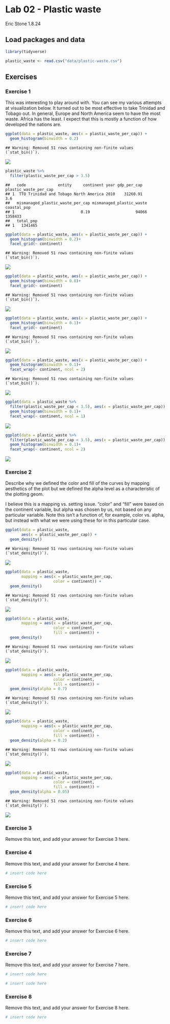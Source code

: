 Lab 02 - Plastic waste
================
Eric Stone
1.8.24

## Load packages and data

``` r
library(tidyverse) 
```

``` r
plastic_waste <- read.csv("data/plastic-waste.csv")
```

## Exercises

### Exercise 1

This was interesting to play around with. You can see my various
attempts at visualization below. It turned out to be most effective to
take Trinidad and Tobago out. In general, Europe and North America seem
to have the most waste. Africa has the least. I expect that this is
mostly a function of how developed the nations are.

``` r
ggplot(data = plastic_waste, aes(x = plastic_waste_per_cap)) +
  geom_histogram(binwidth = 0.2)
```

    ## Warning: Removed 51 rows containing non-finite values (`stat_bin()`).

![](lab-02_files/figure-gfm/plastic-waste-continent-1.png)<!-- -->

``` r
plastic_waste %>%
  filter(plastic_waste_per_cap > 3.5)
```

    ##   code              entity     continent year gdp_per_cap plastic_waste_per_cap
    ## 1  TTO Trinidad and Tobago North America 2010    31260.91                   3.6
    ##   mismanaged_plastic_waste_per_cap mismanaged_plastic_waste coastal_pop
    ## 1                             0.19                    94066     1358433
    ##   total_pop
    ## 1   1341465

``` r
ggplot(data = plastic_waste, aes(x = plastic_waste_per_cap)) +
  geom_histogram(binwidth = 0.2)+
  facet_grid(~ continent)
```

    ## Warning: Removed 51 rows containing non-finite values (`stat_bin()`).

![](lab-02_files/figure-gfm/plastic-waste-continent-2.png)<!-- -->

``` r
ggplot(data = plastic_waste, aes(x = plastic_waste_per_cap)) +
  geom_histogram(binwidth = 0.8)+
  facet_grid(~ continent)
```

    ## Warning: Removed 51 rows containing non-finite values (`stat_bin()`).

![](lab-02_files/figure-gfm/plastic-waste-continent-3.png)<!-- -->

``` r
ggplot(data = plastic_waste, aes(x = plastic_waste_per_cap)) +
  geom_histogram(binwidth = 0.1)+
  facet_grid(~ continent)
```

    ## Warning: Removed 51 rows containing non-finite values (`stat_bin()`).

![](lab-02_files/figure-gfm/plastic-waste-continent-4.png)<!-- -->

``` r
ggplot(data = plastic_waste, aes(x = plastic_waste_per_cap)) +
  geom_histogram(binwidth = 0.1)+
  facet_wrap(~ continent, ncol = 2)
```

    ## Warning: Removed 51 rows containing non-finite values (`stat_bin()`).

![](lab-02_files/figure-gfm/plastic-waste-continent-5.png)<!-- -->

``` r
ggplot(data = plastic_waste %>%
  filter(plastic_waste_per_cap < 3.5), aes(x = plastic_waste_per_cap)) +
  geom_histogram(binwidth = 0.1)+
  facet_wrap(~ continent, ncol = 1) 
```

![](lab-02_files/figure-gfm/plastic-waste-continent-6.png)<!-- -->

``` r
ggplot(data = plastic_waste %>%
  filter(plastic_waste_per_cap < 3.5), aes(x = plastic_waste_per_cap)) +
  geom_histogram(binwidth = 0.1)+
  facet_wrap(~ continent, ncol = 2) 
```

![](lab-02_files/figure-gfm/plastic-waste-continent-7.png)<!-- -->

### Exercise 2

Describe why we defined the color and fill of the curves by mapping
aesthetics of the plot but we defined the alpha level as a
characteristic of the plotting geom.

I believe this is a mapping vs. setting issue. “color” and “fill” were
based on the continent variable, but alpha was chosen by us, not based
on any particular variable. Note this isn’t a function of, for example,
color vs. alpha, but instead with what we were using these for in this
particular case.

``` r
ggplot(data = plastic_waste,
       aes(x = plastic_waste_per_cap)) +
  geom_density()
```

    ## Warning: Removed 51 rows containing non-finite values (`stat_density()`).

![](lab-02_files/figure-gfm/plastic-waste-density-1.png)<!-- -->

``` r
ggplot(data = plastic_waste, 
       mapping = aes(x = plastic_waste_per_cap, 
                     color = continent)) +
  geom_density()
```

    ## Warning: Removed 51 rows containing non-finite values (`stat_density()`).

![](lab-02_files/figure-gfm/plastic-waste-density-2.png)<!-- -->

``` r
ggplot(data = plastic_waste, 
       mapping = aes(x = plastic_waste_per_cap, 
                     color = continent, 
                     fill = continent)) +
  geom_density()
```

    ## Warning: Removed 51 rows containing non-finite values (`stat_density()`).

![](lab-02_files/figure-gfm/plastic-waste-density-3.png)<!-- -->

``` r
ggplot(data = plastic_waste, 
       mapping = aes(x = plastic_waste_per_cap, 
                     color = continent, 
                     fill = continent)) +
  geom_density(alpha = 0.7)
```

    ## Warning: Removed 51 rows containing non-finite values (`stat_density()`).

![](lab-02_files/figure-gfm/plastic-waste-density-4.png)<!-- -->

``` r
ggplot(data = plastic_waste, 
       mapping = aes(x = plastic_waste_per_cap, 
                     color = continent, 
                     fill = continent)) +
  geom_density(alpha = 0.2)
```

    ## Warning: Removed 51 rows containing non-finite values (`stat_density()`).

![](lab-02_files/figure-gfm/plastic-waste-density-5.png)<!-- -->

``` r
ggplot(data = plastic_waste, 
       mapping = aes(x = plastic_waste_per_cap, 
                     color = continent, 
                     fill = continent)) +
  geom_density(alpha = 0.05)
```

    ## Warning: Removed 51 rows containing non-finite values (`stat_density()`).

![](lab-02_files/figure-gfm/plastic-waste-density-6.png)<!-- -->

### Exercise 3

Remove this text, and add your answer for Exercise 3 here.

### Exercise 4

Remove this text, and add your answer for Exercise 4 here.

``` r
# insert code here
```

### Exercise 5

Remove this text, and add your answer for Exercise 5 here.

``` r
# insert code here
```

### Exercise 6

Remove this text, and add your answer for Exercise 6 here.

``` r
# insert code here
```

### Exercise 7

Remove this text, and add your answer for Exercise 7 here.

``` r
# insert code here
```

``` r
# insert code here
```

### Exercise 8

Remove this text, and add your answer for Exercise 8 here.

``` r
# insert code here
```
